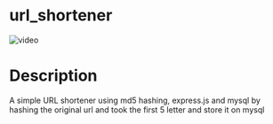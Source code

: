 # url_shortener
![video](https://drive.google.com/uc?export=view&id=1nyZVelpn6G5gexo3tnnlmALHxNVa17OA)

# Description
A simple URL shortener using md5 hashing, express.js and mysql
by hashing the original url and took the first 5 letter and store it
on mysql
